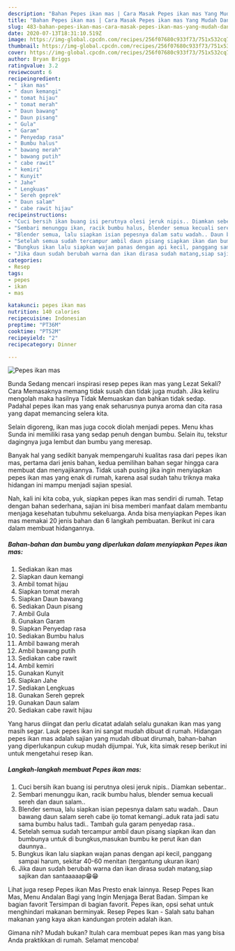 ```yaml
---
description: "Bahan Pepes ikan mas | Cara Masak Pepes ikan mas Yang Mudah Dan Praktis"
title: "Bahan Pepes ikan mas | Cara Masak Pepes ikan mas Yang Mudah Dan Praktis"
slug: 483-bahan-pepes-ikan-mas-cara-masak-pepes-ikan-mas-yang-mudah-dan-praktis
date: 2020-07-13T18:31:10.519Z
image: https://img-global.cpcdn.com/recipes/256f07680c933f73/751x532cq70/pepes-ikan-mas-foto-resep-utama.jpg
thumbnail: https://img-global.cpcdn.com/recipes/256f07680c933f73/751x532cq70/pepes-ikan-mas-foto-resep-utama.jpg
cover: https://img-global.cpcdn.com/recipes/256f07680c933f73/751x532cq70/pepes-ikan-mas-foto-resep-utama.jpg
author: Bryan Briggs
ratingvalue: 3.2
reviewcount: 6
recipeingredient:
- " ikan mas"
- " daun kemangi"
- " tomat hijau"
- " tomat merah"
- " Daun bawang"
- " Daun pisang"
- " Gula"
- " Garam"
- " Penyedap rasa"
- " Bumbu halus"
- " bawang merah"
- " bawang putih"
- " cabe rawit"
- " kemiri"
- " Kunyit"
- " Jahe"
- " Lengkuas"
- " Sereh geprek"
- " Daun salam"
- " cabe rawit hijau"
recipeinstructions:
- "Cuci bersih ikan buang isi perutnya olesi jeruk nipis.. Diamkan sebentar.."
- "Sembari menunggu ikan, racik bumbu halus, blender semua kecuali sereh dan daun salam.."
- "Blender semua, lalu siapkan isian pepesnya dalam satu wadah.. Daun bawang daun salam sereh cabe ijo tomat kemangi..aduk rata jadi satu sama bumbu halus tadi.. Tambah gula garam penyedap rasa.."
- "Setelah semua sudah tercampur ambil daun pisang siapkan ikan dan bumbunya untuk di bungkus,masukan bumbu ke perut ikan dan daunnya.."
- "Bungkus ikan lalu siapkan wajan panas dengan api kecil, panggang sampai harum, sekitar 40-60 menitan (tergantung ukuran ikan)"
- "Jika daun sudah berubah warna dan ikan dirasa sudah matang,siap sajikan dan santaaaaap😁😁"
categories:
- Resep
tags:
- pepes
- ikan
- mas

katakunci: pepes ikan mas 
nutrition: 140 calories
recipecuisine: Indonesian
preptime: "PT36M"
cooktime: "PT52M"
recipeyield: "2"
recipecategory: Dinner

---
```



![Pepes ikan mas](https://img-global.cpcdn.com/recipes/256f07680c933f73/751x532cq70/pepes-ikan-mas-foto-resep-utama.jpg)

Bunda Sedang mencari inspirasi resep pepes ikan mas yang Lezat Sekali? Cara Memasaknya memang tidak susah dan tidak juga mudah. Jika keliru mengolah maka hasilnya Tidak Memuaskan dan bahkan tidak sedap. Padahal pepes ikan mas yang enak seharusnya punya aroma dan cita rasa yang dapat memancing selera kita.

Selain digoreng, ikan mas juga cocok diolah menjadi pepes. Menu khas Sunda ini memiliki rasa yang sedap penuh dengan bumbu. Selain itu, tekstur dagingnya juga lembut dan bumbu yang meresap.

Banyak hal yang sedikit banyak mempengaruhi kualitas rasa dari pepes ikan mas, pertama dari jenis bahan, kedua pemilihan bahan segar hingga cara membuat dan menyajikannya. Tidak usah pusing jika ingin menyiapkan pepes ikan mas yang enak di rumah, karena asal sudah tahu triknya maka hidangan ini mampu menjadi sajian spesial.


Nah, kali ini kita coba, yuk, siapkan pepes ikan mas sendiri di rumah. Tetap dengan bahan sederhana, sajian ini bisa memberi manfaat dalam membantu menjaga kesehatan tubuhmu sekeluarga. Anda bisa menyiapkan Pepes ikan mas memakai 20 jenis bahan dan 6 langkah pembuatan. Berikut ini cara dalam membuat hidangannya.

<!--inarticleads1-->

##### Bahan-bahan dan bumbu yang diperlukan dalam menyiapkan Pepes ikan mas:

1. Sediakan  ikan mas
1. Siapkan  daun kemangi
1. Ambil  tomat hijau
1. Siapkan  tomat merah
1. Siapkan  Daun bawang
1. Sediakan  Daun pisang
1. Ambil  Gula
1. Gunakan  Garam
1. Siapkan  Penyedap rasa
1. Sediakan  Bumbu halus
1. Ambil  bawang merah
1. Ambil  bawang putih
1. Sediakan  cabe rawit
1. Ambil  kemiri
1. Gunakan  Kunyit
1. Siapkan  Jahe
1. Sediakan  Lengkuas
1. Gunakan  Sereh geprek
1. Gunakan  Daun salam
1. Sediakan  cabe rawit hijau


Yang harus diingat dan perlu dicatat adalah selalu gunakan ikan mas yang masih segar. Lauk pepes ikan ini sangat mudah dibuat di rumah. Hidangan pepes ikan mas adalah sajian yang mudah dibuat dirumah, bahan-bahan yang diperlukanpun cukup mudah dijumpai. Yuk, kita simak resep berikut ini untuk mengetahui resep ikan. 

<!--inarticleads2-->

##### Langkah-langkah membuat Pepes ikan mas:

1. Cuci bersih ikan buang isi perutnya olesi jeruk nipis.. Diamkan sebentar..
1. Sembari menunggu ikan, racik bumbu halus, blender semua kecuali sereh dan daun salam..
1. Blender semua, lalu siapkan isian pepesnya dalam satu wadah.. Daun bawang daun salam sereh cabe ijo tomat kemangi..aduk rata jadi satu sama bumbu halus tadi.. Tambah gula garam penyedap rasa..
1. Setelah semua sudah tercampur ambil daun pisang siapkan ikan dan bumbunya untuk di bungkus,masukan bumbu ke perut ikan dan daunnya..
1. Bungkus ikan lalu siapkan wajan panas dengan api kecil, panggang sampai harum, sekitar 40-60 menitan (tergantung ukuran ikan)
1. Jika daun sudah berubah warna dan ikan dirasa sudah matang,siap sajikan dan santaaaaap😁😁


Lihat juga resep Pepes ikan Mas Presto enak lainnya. Resep Pepes Ikan Mas, Menu Andalan Bagi yang Ingin Menjaga Berat Badan. Simpan ke bagian favorit Tersimpan di bagian favorit. Pepes ikan, opsi sehat untuk menghindari makanan berminyak. Resep Pepes Ikan - Salah satu bahan makanan yang kaya akan kandungan protein adalah ikan. 

Gimana nih? Mudah bukan? Itulah cara membuat pepes ikan mas yang bisa Anda praktikkan di rumah. Selamat mencoba!
